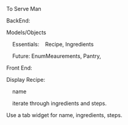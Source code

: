 To Serve Man

BackEnd:

Models/Objects

    Essentials:    Recipe, Ingredients

    Future: EnumMeaurements, Pantry, 
    

Front End:

Display Recipe:

    name

    iterate through ingredients and steps.

Use a tab widget for name, ingredients, steps.

    
